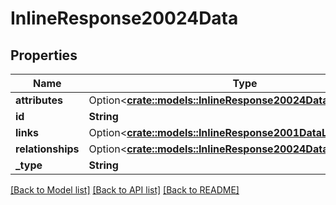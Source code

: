 # InlineResponse20024Data

## Properties

Name | Type | Description | Notes
------------ | ------------- | ------------- | -------------
**attributes** | Option<[**crate::models::InlineResponse20024DataAttributes**](inline_response_200_24_data_attributes.md)> |  | [optional]
**id** | **String** |  | 
**links** | Option<[**crate::models::InlineResponse2001DataLinks**](inline_response_200_1_data_links.md)> |  | [optional]
**relationships** | Option<[**crate::models::InlineResponse20024DataRelationships**](inline_response_200_24_data_relationships.md)> |  | [optional]
**_type** | **String** |  | 

[[Back to Model list]](../README.md#documentation-for-models) [[Back to API list]](../README.md#documentation-for-api-endpoints) [[Back to README]](../README.md)


